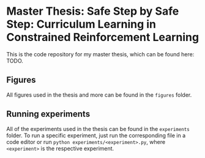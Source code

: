 # Master Thesis: Safe Step by Safe Step: Curriculum Learning in Constrained Reinforcement Learning

This is the code repository for my master thesis, which can be found here: TODO.

## Figures

All figures used in the thesis and more can be found in the `figures` folder.

## Running experiments

All of the experiments used in the thesis can be found in the `experiments` folder.
To run a specific experiment, just run the corresponding file in a code editor or run
`python experiments/<experiment>.py`, where `<experiment>` is the respective experiment.
